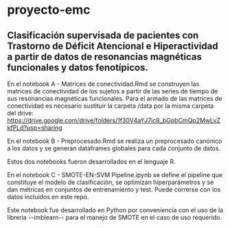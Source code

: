 # proyecto-emc
## Clasificación supervisada de pacientes con Trastorno de Déficit Atencional e Hiperactividad a partir de datos de resonancias magnéticas funcionales y datos fenotípicos.

En el notebook A - Matrices de conectividad.Rmd se construyen las matrices de conectividad de los sujetos a partir de las series de tiempo de sus resonancias magnéticas funcionales. 
Para el armado de las matrices de conectividad es necesario sustituir la carpeta /data por la misma carpeta del drive: https://drive.google.com/drive/folders/1f30V4aYJ7ic8_bGpbCmQp2MwLvZkfPLd?usp=sharing 

En el notebook B - Preprocesado.Rmd se realiza un preprocesado canónico a los datos y se generan dataframes globales para cada conjunto de datos.

Estos dos notebooks fueron desarrollados en el lenguaje R.

En el notebook C - SMOTE-EN-SVM Pipeline.ipynb se define el pipeline que constituye el modelo de clasificación, se optimizan hiperparámetros y se dan métricas en conjuntos de entrenamiento y test. Puede correrse con los datos incluidos en este repo.

Este notebook fue desarrollado en Python por conveniencia con el uso de la libreria --imblearn-- para el manejo de SMOTE en el caso de uso requerido. 
